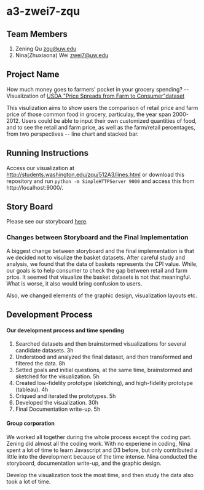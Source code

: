 a3-zwei7-zqu
===============

## Team Members

1. Zening Qu zqu@uw.edu
2. Nina(Zhuxiaona) Wei zwei7@uw.edu

## Project Name

How much money goes to farmers' pocket in your grocery spending? 
-- Visualization of [USDA "Price Spreads from Farm to Consumer"dataset](http://http://www.ers.usda.gov/data-products/price-spreads-from-farm-to-consumer.aspx#.UvesXEJdWP5)

This visulization aims to show users the comparison of retail price and farm price of those common food in grocery, particulay, the year span 2000-2012. Users could be able to input their own customized quantities of food, and to see the retail and farm price, as well as the farm/retail percentages, from two perspectives -- line chart and stacked bar.

## Running Instructions

Access our visualization at http://students.washington.edu/zqu/512A3/lines.html or download this repository and run `python -m SimpleHTTPServer 9000` and access this from http://localhost:9000/.


## Story Board

Please see our storyboard [here](https://www.dropbox.com/s/v9z84jgt0ygwxtc/a3-zwei7-zqu_Storyboard.pdf).  

### Changes between Storyboard and the Final Implementation

A biggest change between storyboard and the final implementation is that we decided not to visulize the basket datasets. After careful study and analysis, we found that the data of baskets represents the CPI value. While, our goals is to help consumer to check the gap between retail and farm price. It seemed that visualize the basket datasets is not that meaningful. What is worse, it also would bring confusion to users. 

Also, we changed elements of the graphic design, visualization layouts etc.


## Development Process

#### Our development process and time spending

1. Searched datasets and then brainstormed visualizations for several candidate datasets. 
3h
2. Understood and analyzed the final dataset, and then transformed and filtered the data. 
8h
3. Setted goals and initial questions, at the same time, brainstormed and sketched for the visualization.
5h
4. Created low-fidelity prototype (sketching), and high-fidelity prototype (tableau).
4h
5. Criqued and iterated the prototypes. 
5h
6. Developed the visualization. 
30h
7. Final Documentation write-up. 
5h

#### Group corporation
We worked all together during the whole process except the coding part. Zening did almost all the coding work. With no experiene in coding, Nina spent a lot of time to learn Javascript and D3 before, but only contributed a little into the development because of the time intense. Nina conducted the storyboard, documentation write-up, and the graphic design.

Develop the visualization took the most time, and then study the data also took a lot of time.
